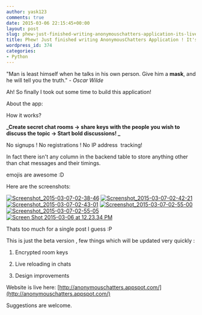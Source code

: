 ```yaml
---
author: yask123
comments: true
date: 2015-03-06 22:15:45+00:00
layout: post
slug: phew-just-finished-writing-anonymouschatters-application-its-live
title: Phew! Just finished writing AnonymousChatters Application ! It's live :)
wordpress_id: 374
categories:
- Python
---
```


"Man is least himself when he talks in his own person. Give him a **mask**, and he will tell you the truth." - _Oscar Wilde_

Ah! So finally I took out some time to build this application!

About the app:
 <!--more--> 
How it works?

**_Create secret chat rooms -> share keys with the people you wish to discuss the topic -> Start bold discussions! _**

No signups ! No registrations ! No IP address  tracking!

In fact there isn't any column in the backend table to store anything other than chat messages and their timings.

emojis are awesome :D

Here are the screenshots:

[![Screenshot_2015-03-07-02-38-46](https://yask007.files.wordpress.com/2015/03/screenshot_2015-03-07-02-38-46.png?w=605)](https://yask007.files.wordpress.com/2015/03/screenshot_2015-03-07-02-38-46.png) [![Screenshot_2015-03-07-02-42-21](https://yask007.files.wordpress.com/2015/03/screenshot_2015-03-07-02-42-21.png?w=605)](https://yask007.files.wordpress.com/2015/03/screenshot_2015-03-07-02-42-21.png) [![Screenshot_2015-03-07-02-43-01](https://yask007.files.wordpress.com/2015/03/screenshot_2015-03-07-02-43-01.png?w=605)](https://yask007.files.wordpress.com/2015/03/screenshot_2015-03-07-02-43-01.png) [![Screenshot_2015-03-07-02-55-00](https://yask007.files.wordpress.com/2015/03/screenshot_2015-03-07-02-55-00.png?w=605)](https://yask007.files.wordpress.com/2015/03/screenshot_2015-03-07-02-55-00.png) [![Screenshot_2015-03-07-02-55-05](https://yask007.files.wordpress.com/2015/03/screenshot_2015-03-07-02-55-05.png?w=188)](https://yask007.files.wordpress.com/2015/03/screenshot_2015-03-07-02-55-05.png) [![Screen Shot 2015-03-06 at 12.23.34 PM](https://yask007.files.wordpress.com/2015/03/screen-shot-2015-03-06-at-12-23-34-pm.png?w=605)](https://yask007.files.wordpress.com/2015/03/screen-shot-2015-03-06-at-12-23-34-pm.png)

Thats too much for a single post I guess :P

This is just the beta version , few things which will be updated very quickly :





  1. Encrypted room keys



  2. Live reloading in chats



  3. Design improvements








Website is live here: [http://anonymouschatters.appspot.com/](http://anonymouschatters.appspot.com/)

Suggestions are welcome.
